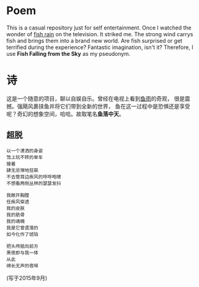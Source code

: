 # Poem  
This is a casual repository just for self entertainment.
Once I watched the wonder of [fish rain](https://www.youtube.com/watch?v=MKWfNSFXzqw) on the television. It striked me.
The strong wind carrys fish and brings them into a brand new world. Are fish surprised or get terrified during the experience? 
Fantastic imagination, isn't it? Therefore, I use **Fish Falling from the Sky** as my pseudonym.

# 诗  
这是一个随意的项目，聊以自娱自乐。曾经在电视上看到[鱼雨](https://www.youtube.com/watch?v=MKWfNSFXzqw)的奇观，
很是震撼。强飓风裹挟鱼并将它们带到全新的世界，
鱼在这一过程中是恐惧还是享受呢？奇幻的想象空间，哈哈。故取笔名**鱼落中天**。
    
##  超脱

    以一个潇洒的身姿
    驾上玩不转的单车
    接着
    肆无忌惮地狂飙
    不去管耳边疾风的呼呼咆啸
    不想看两侧丛林的瑟瑟发抖

    我敞开胸膛
    任疾风穿透
    我的皮肤
    我的筋骨
    我的魂魄
    我是它曾遗落的
    如今化作了琥珀

    把头颅抵向前方
    黑夜即与我一体
    从此
    绵长无声的夜啼
    
(写于2015年9月)
